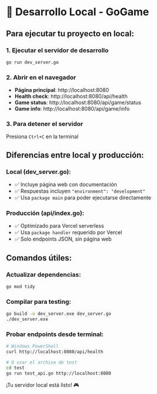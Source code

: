 # 🚀 Desarrollo Local - GoGame

## Para ejecutar tu proyecto en local:

### 1. Ejecutar el servidor de desarrollo
```bash
go run dev_server.go
```

### 2. Abrir en el navegador
- **Página principal**: http://localhost:8080
- **Health check**: http://localhost:8080/api/health
- **Game status**: http://localhost:8080/api/game/status
- **Game info**: http://localhost:8080/api/game/info

### 3. Para detener el servidor
Presiona `Ctrl+C` en la terminal

## Diferencias entre local y producción:

### Local (dev_server.go):
- ✅ Incluye página web con documentación
- ✅ Respuestas incluyen `"environment": "development"`
- ✅ Usa `package main` para poder ejecutarse directamente

### Producción (api/index.go):
- ✅ Optimizado para Vercel serverless
- ✅ Usa `package handler` requerido por Vercel
- ✅ Solo endpoints JSON, sin página web

## Comandos útiles:

### Actualizar dependencias:
```bash
go mod tidy
```

### Compilar para testing:
```bash
go build -o dev_server.exe dev_server.go
./dev_server.exe
```

### Probar endpoints desde terminal:
```bash
# Windows PowerShell
curl http://localhost:8080/api/health

# O usar el archivo de test
cd test
go run test_api.go http://localhost:8080
```

¡Tu servidor local está listo! 🎮 